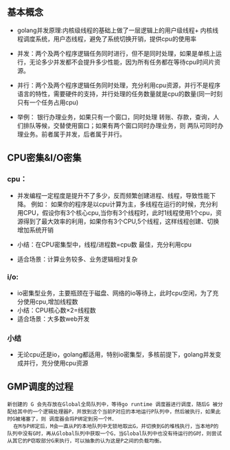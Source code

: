 
## 基本概念

* golang并发原理:内核级线程的基础上做了一层逻辑上的用户级线程+ 内核线程调度系统，用户态线程，避免了系统切换开销，提供cpu的使用率



* 并发：两个及两个程序逻辑任务同时进行，但不是同时处理，如果是单核上运行，无论多少并发都不会提升多少性能，因为所有任务都在等待cpu时间片资源。
* 并行：两个及两个程序逻辑任务同时处理，充分利用cpu资源，并行不是程序语言的特性，需要硬件的支持，并行处理的任务数量就是cpu的数量(同一时刻只有一个任务占用cpu)

* 举例：
  银行办理业务，如果只有一个窗口，同时处理 转账、存款，查询，人们排队等候，交替使用窗口；如果有两个窗口同时办理业务，则 两队可同时办理业务。前者属于并发，后者属于并行。


## CPU密集&I/O密集
### cpu：
* 并发编程一定程度是提升不了多少，反而频繁创建进程、线程，导致性能下降。
  例如： 如果你的程序是以cpu计算为主，多线程在运行的时候，充分利用CPU，假设你有3个核心cpu,当你有3个线程时，此时1线程使用1个cpu，资源得到了最大效率的利用，如果你有3个CPU,5个线程，这样线程创建、切换增加系统开销

* 小结：在CPU密集型中，线程/进程数=cpu数 最佳，充分利用cpu

* 适合场景：计算业务较多、业务逻辑相对复杂


### i/o:
* io密集型业务，主要瓶颈在于磁盘、网络的io等待上，此时cpu空闲，为了充分使用cpu,增加线程数
* 小结：CPU核心数×2=线程数
* 适合场景：大多数web开发

### 小结
 * 无论cpu还是io，golang都适用，特别io密集型，多核前提下，golang并发变成并行，充分使用cpu资源
 
 ## GMP调度的过程
 
 ~~~
 新创建的 G 会先存放在Global全局队列中，等待go runtime 调度器进行调度，随后G 被分配给其中的一个逻辑处理器P，并放到这个当前P对应的本地运行P队列中，然后被执行，如果此时G被堵塞了，则 调度器会将P绑定到另一个M.
   在M与P绑定后，M会一直从P的本地队列中无锁地取出G，并切换到G的堆栈执行，当本地P的队列中没有G时，再从Global队列中获取一个G，当Global队列中也没有待运行的G时，则尝试从其它的P窃取部分G来执行，可以抽象的认为这是P之间的负载均衡。
 ~~~
